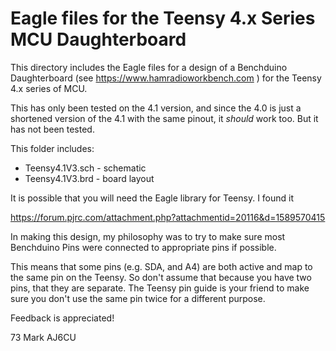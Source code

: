 # Eagle files for the Teensy 4.x Series MCU Daughterboard

This directory includes the Eagle files for a design of a Benchduino Daughterboard
(see https://www.hamradioworkbench.com ) for the Teensy 4.x series of MCU.

This has only been tested on the 4.1 version, and since the 4.0 is just a shortened
version of the 4.1 with the same pinout, it *should* work too. But it has not been tested.

This folder includes:
- Teensy4.1V3.sch - schematic
- Teensy4.1V3.brd - board layout

It is possible that you will need the Eagle library for Teensy. I found it

https://forum.pjrc.com/attachment.php?attachmentid=20116&d=1589570415

In making this design, my philosophy was to try to make sure most Benchduino Pins were 
connected to appropriate pins if possible.

This means that some pins (e.g. SDA, and A4) are both active and map to the same pin 
on the Teensy. So don't assume that because you have two pins, that they are separate. 
The Teensy pin guide is your friend to make sure you don't use the same pin twice
for a different purpose.

Feedback is appreciated!

73
Mark
AJ6CU




 
